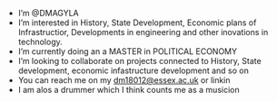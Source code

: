 -  I’m @DMAGYLA
- I’m interested in History, State Development, Economic plans of Infrastructior, Developments in engineering and other inovations in technology.
- I’m currently doing an a MASTER in POLITICAL ECONOMY
- I’m looking to collaborate on projects connected to History, State development, economic infastructure development and so on
- You can reach me on my dm18012@essex.ac.uk or linkin
- I am alos a drummer which I think counts me as a musicion
<!---
DMAGYLA/DMAGYLA is a ✨ special ✨ repository because its `README.md` (this file) appears on your GitHub profile.
You can click the Preview link to take a look at your changes.
--->
